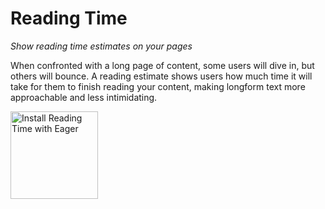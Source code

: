 # Reading Time

*Show reading time estimates on your pages*

When confronted with a long page of content, some users will dive in, but others will bounce.
A reading estimate shows users how much time it will take for them to finish reading your content, making longform text more approachable and less intimidating.

<a href="https://eager.io/app/L-BkaCiXPuGo/install?source=button">
  <img
    src="https://install.eager.io/install-button.png"
    alt="Install Reading Time with Eager"
    border="0"
    width="140">
</a>  

